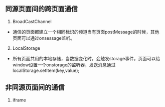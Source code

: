 ## 同源页面间的跨页面通信
1. BroadCastChannel
- 通信的页面都建立一个相同标识的频道当有页面postMessage的时候，其他页面可以通过onsessage监听。
2. LocalStorage
- 所有页面共用的本地存储，当数据变化时，会触发storage事件，页面可以给window设置一个onstorage的监听器，发送消息通过
localStorage.setItem(key,value);
## 非同源页面间的通信
1. iframe
